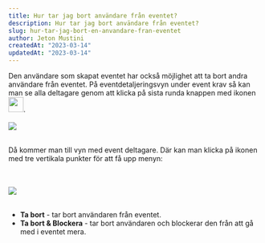 ```yaml
---
title: Hur tar jag bort användare från eventet?
description: Hur tar jag bort användare från eventet?
slug: hur-tar-jag-bort-en-anvandare-fran-eventet
author: Jeton Mustini
createdAt: "2023-03-14"
updatedAt: "2023-03-14"
---
```


Den användare som skapat eventet har också möjlighet att ta bort andra användare från eventet.
På eventdetaljeringsvyn under event krav så kan man se alla deltagare genom att klicka på sista runda knappen med ikonen <img width="30" style="display:inline" src="/icons/list.png">.
<br>
<br>
<img style="max-width:320px" src="/images/event-krav.png">
<br>
<br>

Då kommer man till vyn med event deltagare. Där kan man klicka på ikonen med tre vertikala punkter för att få upp menyn:

<br>
<br>
<img style="max-width:320px" src="/images/remove-user.png">
<br>
<br>

- <b>Ta bort</b> - tar bort användaren från eventet.
- <b>Ta bort & Blockera</b> - tar bort användaren och blockerar den från att gå med i eventet mera.
